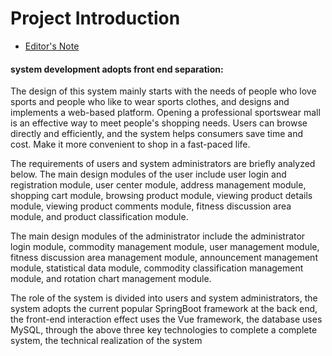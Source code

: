 # Project Introduction
* [Editor's Note](README.md)
#### system development adopts front end separation:
The design of this system mainly starts with the needs of people who love sports and people who like to wear sports clothes, and designs and implements a web-based platform. Opening a professional sportswear mall is an effective way to meet people's shopping needs. Users can browse directly and efficiently, and the system helps consumers save time and cost. Make it more convenient to shop in a fast-paced life. <br>

The requirements of users and system administrators are briefly analyzed below. The main design modules of the user include user login and registration module, user center module, address management module, shopping cart module, browsing product module, viewing product details module, viewing product comments module, fitness discussion area module, and product classification module. <br>

The main design modules of the administrator include the administrator login module, commodity management module, user management module, fitness discussion area management module, announcement management module, statistical data module, commodity classification management module, and rotation chart management module. <br>

The role of the system is divided into users and system administrators, the system adopts the current popular SpringBoot framework at the back end, the front-end interaction effect uses the Vue framework, the database uses MySQL, through the above three key technologies to complete a complete system, the technical realization of the system
